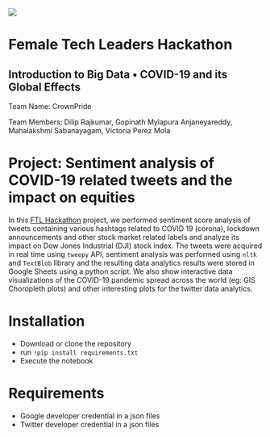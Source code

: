 ![](https://bigdatahack.femaletechleaders.org/static/media/ftllogo.ed0cfad5.png)

# Female Tech Leaders Hackathon
## Introduction to Big Data • COVID-19 and its Global Effects
Team Name: CrownPride

Team Members: Dilip Rajkumar, Gopinath Mylapura Anjaneyareddy, Mahalakshmi Sabanayagam, Victoria Perez Mola


# Project: Sentiment analysis of COVID-19 related tweets and the impact on equities
In this [FTL Hackathon](https://bigdatahack.femaletechleaders.org/) project, we performed sentiment score analysis of tweets containing various hashtags related to COVID 19 (corona), lockdown announcements and other stock market related labels and analyze its impact on Dow Jones Industrial (DJI) stock index. The tweets were acquired in real time using `tweepy` API, sentiment analysis was performed using `nltk` and  `TextBlob` library and the resulting data analytics results were stored in Google Sheets using a python script. We also show interactive data visualizations of the COVID-19 pandemic spread across the world (eg: GIS Choropleth plots) and other interesting plots for the twitter data analytics.



# Installation
- Download or clone the repository 
- run `!pip install requirements.txt`
- Execute the notebook

# Requirements
- Google developer credential in a json files
- Twitter developer credential in a json files
